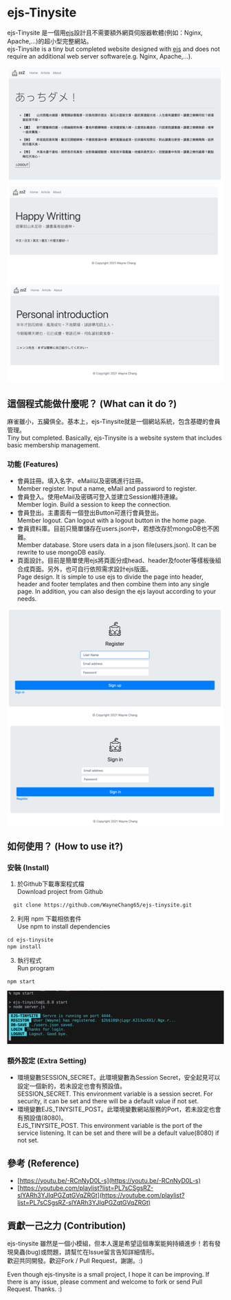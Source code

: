 # ejs-Tinysite
ejs-Tinysite 是一個用[ejs](https://ejs.co/)設計且不需要額外網頁伺服器軟體(例如：Nginx, Apache,...)的超小型完整網站。  
ejs-Tinysite is a tiny but completed website designed with [ejs](https://ejs.co/) and does not require an additional web server software(e.g. Nginx, Apache,...).  

![image](https://raw.githubusercontent.com/WayneChang65/ejs-tinysite/master/img/001.png)  
![image](https://raw.githubusercontent.com/WayneChang65/ejs-tinysite/master/img/002.png)  
![image](https://raw.githubusercontent.com/WayneChang65/ejs-tinysite/master/img/003.png)  

## 這個程式能做什麼呢？ (What can it do ?)  
麻雀雖小，五臟俱全。基本上，ejs-Tinysite就是一個網站系統，包含基礎的會員管理。  
Tiny but completed. Basically, ejs-Tinysite is a website system that includes basic membership management.  

### 功能 (Features)  
* 會員註冊。填入名字、eMail以及密碼進行註冊。  
Member register. Input a name, eMail and password to register.  
* 會員登入。使用eMail及密碼可登入並建立Session維持連線。  
Member login. Build a session to keep the connection.  
* 會員登出。主畫面有一個登出Button可進行會員登出。  
Member logout. Can logout with a logout button in the home page.  
* 會員資料庫。目前只簡單儲存在users.json中，若想改存於mongoDB也不困難。  
Member database. Store users data in a json file(users.json). It can be rewrite to use mongoDB easily.  
* 頁面設計。目前是簡單使用ejs將頁面分成head、header及footer等樣板後組合成頁面。另外，也可自行依照需求設計ejs版面。  
Page design. It is simple to use ejs to divide the page into header, header and footer templates and then combine them into any single page. In addition, you can also design the ejs layout according to your needs.  

![image](https://raw.githubusercontent.com/WayneChang65/ejs-tinysite/master/img/004.png)  
![image](https://raw.githubusercontent.com/WayneChang65/ejs-tinysite/master/img/005.png)  

## 如何使用？ (How to use it?)  

### 安裝 (Install)
1. 於Github下載專案程式檔  
Download project from Github
```
  git clone https://github.com/WayneChang65/ejs-tinysite.git
```
2. 利用 npm 下載相依套件  
Use npm to install dependencies
```
cd ejs-tinysite
npm install
```
3. 執行程式  
Run program  
```
npm start
```
![image](https://raw.githubusercontent.com/WayneChang65/ejs-tinysite/master/img/006.png)  

### 額外設定 (Extra Setting)  
* 環境變數SESSION_SECRET。此環境變數為Session Secret，安全起見可以設定一個新的，若未設定也會有預設值。  
SESSION_SECRET. This environment variable is a session secret. For security, it can be set and there will be a default value if not set.  
* 環境變數EJS_TINYSITE_POST。此環境變數網站服務的Port，若未設定也會有預設值(8080)。  
EJS_TINYSITE_POST. This environment variable is the port of the service listening. It can be set and there will be a default value(8080) if not set.  

## 參考 (Reference)  
* [https://youtu.be/-RCnNyD0L-s](https://youtu.be/-RCnNyD0L-s)
* [https://youtube.com/playlist?list=PL7sCSgsRZ-slYARh3YJIqPGZqtGVqZRGt](https://youtube.com/playlist?list=PL7sCSgsRZ-slYARh3YJIqPGZqtGVqZRGt)  

## 貢獻一己之力 (Contribution)
ejs-tinysite 雖然是一個小模組，但本人還是希望這個專案能夠持續進步！若有發現臭蟲(bug)或問題，請幫忙在Issue留言告知詳細情形。  
歡迎共同開發。歡迎Fork / Pull Request，謝謝。:)  

Even though ejs-tinysite is a small project, I hope it can be improving. If there is any issue, please comment and welcome to fork or send Pull Request. Thanks. :)
